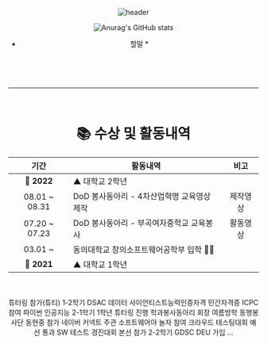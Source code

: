 
<div align="center">
  
![header](https://capsule-render.vercel.app/api?type=waving&color=788498&height=300&section=header&text=surrin1008&fontSize=90&animation=fadeIn&fontAlignY=38&desc=박근민&fontColor=ffffff&descAlignY=51&descAlign=72)
  
![Anurag's GitHub stats](https://github-readme-stats.vercel.app/api?username=surrin1008&show_icons=true&theme=radical)

  * 할말 *
  <br>
  <br>
  <br>
<hr>
<br>

# 📚 수상 및 활동내역

| 기간 | 활동내역 | 비고 |
| :---: | ------ | :--: |
| **🚩 2022** | ▲ 대학교 2학년 |  |
  | 08.01 ~ 08.31 | DoD 봉사동아리 - 4차산업혁명 교육영상 제작 | 제작영상 |
  | 07.20 ~ 07.23 | DoD 봉사동아리 - 부곡여자중학교 교육봉사 | 활동영상 |
| 03.01 ~ | 동의대학교 창의소프트웨어공학부 입학 🧑‍🎓 |  |
| **🚩 2021** | ▲ 대학교 1학년 | |

  <br>
  <br>
튜터링 참가(튜티)
1-2학기 
  DSAC 데이터 사이언티스트능력인증자격 민간자격증
  ICPC 참여
  파이썬 인공지능 
2-1학기
  1학년 튜터링 진행
  학과봉사동아리 회장
  여름방학 동행봉사단 동현중 참가
  네이버 커넥트 주관 소프트웨어야 놀자 참여 
  크라우드 테스팅대회 예선 통과
  SW 테스트 경진대회 본선 참가
2-2학기
  GDSC DEU 가입
  ...
  
  

